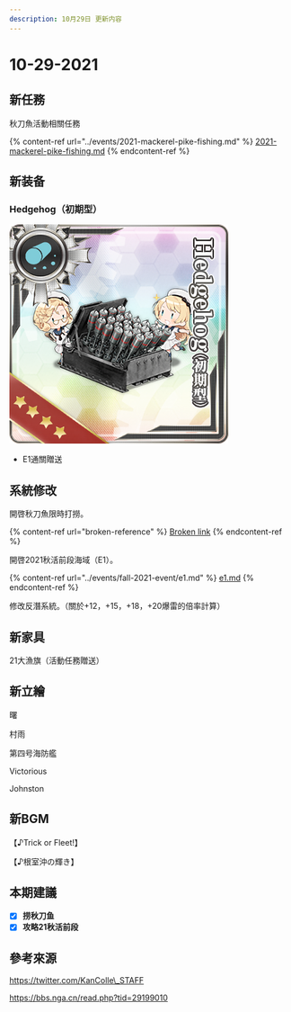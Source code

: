 ```yaml
---
description: 10月29日 更新内容
---
```


# 10-29-2021

## 新任務

秋刀魚活動相關任務

{% content-ref url="../events/2021-mackerel-pike-fishing.md" %}
[2021-mackerel-pike-fishing.md](../events/2021-mackerel-pike-fishing.md)
{% endcontent-ref %}

## 新装备

### Hedgehog（初期型）

![E1 三陸沖/北海道根室半島沖【北海道沖秋刀魚漁支援】地圖](../.gitbook/assets/439.png)

* E1通關贈送

## 系統修改

開啓秋刀魚限時打撈。

{% content-ref url="broken-reference" %}
[Broken link](broken-reference)
{% endcontent-ref %}

開啓2021秋活前段海域（E1）。

{% content-ref url="../events/fall-2021-event/e1.md" %}
[e1.md](../events/fall-2021-event/e1.md)
{% endcontent-ref %}

修改反潛系統。（關於+12，+15，+18，+20爆雷的倍率計算）

## 新家具

21大漁旗（活動任務贈送）

## 新立繪

曙

村雨

第四号海防艦

Victorious

Johnston

## 新BGM

【♪Trick or Fleet!】

【♪根室沖の輝き】

## 本期建議

* [x] **捞秋刀鱼**
* [x] **攻略21秋活前段**

## 參考來源

https://twitter.com/KanColle\_STAFF

https://bbs.nga.cn/read.php?tid=29199010
